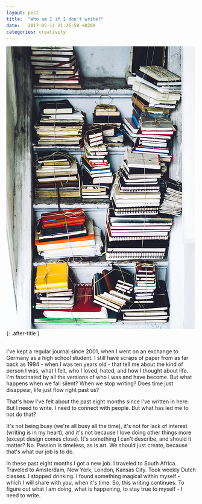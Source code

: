 ```yaml
---
layout: post
title:  "Who am I if I don't write?"
date:   2017-05-11 21:26:58 +0200
categories: creativity
---
```


![Writing](/assets/images/writing.jpg){: .after-title }
<br/><br/>

I've kept a regular journal since 2001, when I went on an exchange to Germany as a high school student. I still have scraps of paper from as far back as 1994 - when I was ten years old - that tell me about the kind of person I was, what I felt, who I loved, hated, and how I thought about life. I'm fascinated by all the versions of who I was and have become. But what happens when we fall silent? When we stop writing? Does time just disappear, life just flow right past us?

That's how I've felt about the past eight months since I've written in here. But I need to write. I need to connect with people. But what has led me to not do that?

It's not being busy (we're all busy all the time), it's not for lack of interest (writing is in my heart), and it's not because I love doing other things more (except design comes close). It's something I can't describe, and should it matter? No. Passion is timeless, as is art. We should just create, because that's what our job is to do.

In these past eight months I got a new job. I traveled to South Africa. Traveled to Amsterdam, New York, London, Kansas City. Took weekly Dutch classes. I stopped drinking. I found something magical within myself - which I will share with you, when it's time. So, this writing continues. To figure out what I am doing, what is happening, to stay true to myself - I need to write.